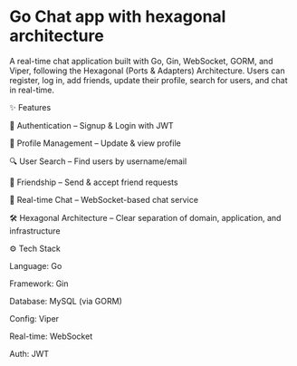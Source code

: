 # Go Chat app with hexagonal architecture

A real-time chat application built with Go, Gin, WebSocket, GORM, and Viper, following the Hexagonal (Ports & Adapters)
Architecture.
Users can register, log in, add friends, update their profile, search for users, and chat in real-time.

✨ Features

🔑 Authentication – Signup & Login with JWT

👤 Profile Management – Update & view profile

🔍 User Search – Find users by username/email

🤝 Friendship – Send & accept friend requests

💬 Real-time Chat – WebSocket-based chat service

🛠 Hexagonal Architecture – Clear separation of domain, application, and infrastructure

⚙️ Tech Stack

Language: Go

Framework: Gin

Database: MySQL (via GORM)

Config: Viper

Real-time: WebSocket

Auth: JWT

